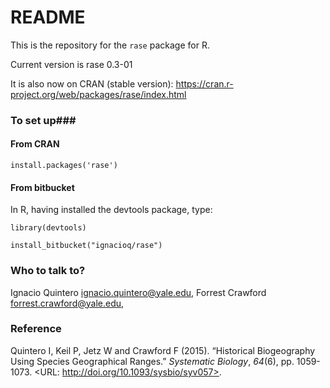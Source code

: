 # README #

This is the repository for the `rase` package for R.

Current version is rase 0.3-01

It is also now on CRAN (stable version):
https://cran.r-project.org/web/packages/rase/index.html


### To set up###

#### From CRAN ####

`install.packages('rase')`

#### From bitbucket ####
In R, having installed the devtools package, type:

`library(devtools)`

`install_bitbucket("ignacioq/rase")`


### Who to talk to? ###

Ignacio Quintero <ignacio.quintero@yale.edu>,
Forrest Crawford <forrest.crawford@yale.edu>,

### Reference ###
Quintero I, Keil P, Jetz W and Crawford F (2015). “Historical Biogeography Using Species
Geographical Ranges.” _Systematic Biology_, *64*(6), pp. 1059-1073. <URL:
http://doi.org/10.1093/sysbio/syv057>.